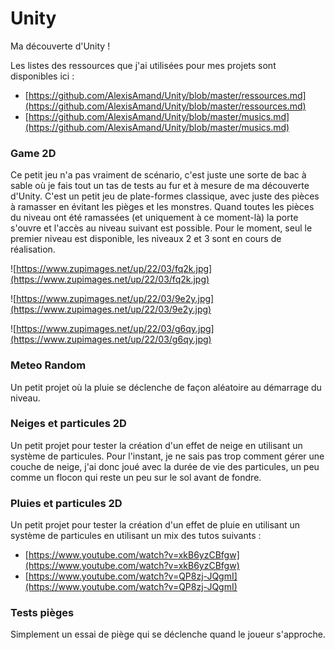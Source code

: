 # Unity

Ma découverte d'Unity !

Les listes des ressources que j'ai utilisées pour mes projets sont disponibles ici : 

* [https://github.com/AlexisAmand/Unity/blob/master/ressources.md](https://github.com/AlexisAmand/Unity/blob/master/ressources.md)
* [https://github.com/AlexisAmand/Unity/blob/master/musics.md](https://github.com/AlexisAmand/Unity/blob/master/musics.md)

### Game 2D

Ce petit jeu  n'a pas vraiment de scénario, c'est juste une sorte de bac à sable où je fais tout un tas de tests au fur et à mesure de ma découverte d'Unity. C'est un petit jeu de plate-formes classique, avec juste des pièces à ramasser en évitant les pièges et les monstres. Quand toutes les pièces du niveau ont été ramassées (et uniquement à ce moment-là) la porte s'ouvre et l'accès au niveau suivant est possible. Pour le moment, seul le premier niveau est disponible, les niveaux 2 et 3 sont en cours de réalisation.

![https://www.zupimages.net/up/22/03/fq2k.jpg](https://www.zupimages.net/up/22/03/fq2k.jpg)

![https://www.zupimages.net/up/22/03/9e2y.jpg](https://www.zupimages.net/up/22/03/9e2y.jpg)

![https://www.zupimages.net/up/22/03/g6qy.jpg](https://www.zupimages.net/up/22/03/g6qy.jpg)

### Meteo Random

Un petit projet où la pluie se déclenche de façon aléatoire au démarrage du niveau.

### Neiges et particules 2D

Un petit projet pour tester la création d'un effet de neige en utilisant un système de particules. Pour l'instant, je ne sais pas trop comment gérer une couche de neige, j'ai donc joué avec la durée de vie des particules, un peu comme un flocon qui reste un peu sur le sol avant de fondre.

### Pluies et particules 2D

Un petit projet pour tester la création d'un effet de pluie en utilisant un système de particules en utilisant un mix des tutos suivants :

* [https://www.youtube.com/watch?v=xkB6yzCBfgw](https://www.youtube.com/watch?v=xkB6yzCBfgw)
* [https://www.youtube.com/watch?v=QP8zj-JQgmI](https://www.youtube.com/watch?v=QP8zj-JQgmI)

### Tests pièges

Simplement un essai de piège qui se déclenche quand le joueur s'approche.


